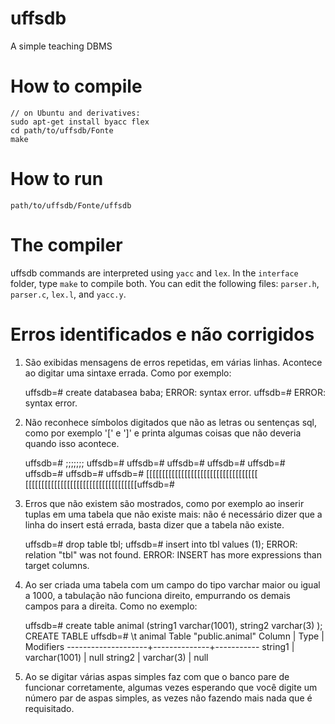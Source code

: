 # uffsdb
A simple teaching DBMS

# How to compile
    // on Ubuntu and derivatives:
    sudo apt-get install byacc flex
    cd path/to/uffsdb/Fonte
    make

# How to run
    path/to/uffsdb/Fonte/uffsdb

# The compiler
uffsdb commands are interpreted using `yacc` and `lex`.
In the `interface` folder, type `make` to compile both.
You can edit the following files: `parser.h`, `parser.c`, `lex.l`, and `yacc.y`.

	
# Erros identificados e não corrigidos

1) São exibidas mensagens de erros repetidas, em várias linhas. Acontece ao digitar uma sintaxe errada. Como por exemplo:

    uffsdb=# create databasea baba;
    ERROR: syntax error.
    uffsdb=# ERROR: syntax error. 

2) Não reconhece símbolos digitados que não as letras ou sentenças sql, como por exemplo  '[' e ']' e printa algumas coisas que não deveria quando isso acontece.

    uffsdb=# ;;;;;;;
    uffsdb=# uffsdb=# uffsdb=# uffsdb=# uffsdb=# uffsdb=# uffsdb=#
    uffsdb=# [[[[[[[[[[[[[[[[[[[[[[[[[[[[[[[[[[[
    [[[[[[[[[[[[[[[[[[[[[[[[[[[[[[[[[[[uffsdb=#

3) Erros que não existem são mostrados, como por exemplo ao inserir tuplas em uma tabela que não existe mais: não é necessário dizer que a linha do insert está errada, basta dizer que a tabela não existe.

    uffsdb=# drop table tbl;
    uffsdb=# insert into tbl values (1);
    ERROR: relation "tbl" was not found.
    ERROR: INSERT has more expressions than target columns.

4) Ao ser criada uma tabela com um campo do tipo varchar maior ou igual a 1000, a tabulação não funciona direito, empurrando os demais campos para a direita. Como no exemplo:

    uffsdb=# create table animal (string1 varchar(1001), string2 varchar(3) );
    CREATE TABLE
    uffsdb=# \t animal
    	  Table "public.animal"
     Column             | Type         | Modifiers
    --------------------+--------------+-----------
      string1           |  varchar(1001) | null
      string2           |  varchar(3) | null 

5) Ao se digitar várias aspas simples faz com que o banco pare de funcionar corretamente, algumas vezes esperando que você digite um número par de aspas simples, as vezes não fazendo mais nada que é requisitado.
	
